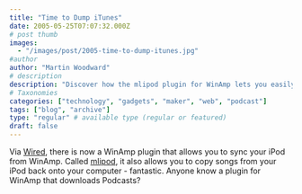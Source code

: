 ```yaml
---
title: "Time to Dump iTunes"
date: 2005-05-25T07:07:32.000Z
# post thumb
images:
  - "/images/post/2005-time-to-dump-itunes.jpg"
#author
author: "Martin Woodward"
# description
description: "Discover how the mlipod plugin for WinAmp lets you easily sync your iPod and transfer songs back to your computer, making iTunes obsolete."
# Taxonomies
categories: ["technology", "gadgets", "maker", "web", "podcast"]
tags: ["blog", "archive"]
type: "regular" # available type (regular or featured)
draft: false
---
```


Via [Wired](http://www.wired.com/news/digiwood/0,1412,67593,00.html), there is now a WinAmp plugin that allows you to sync your iPod from WinAmp. Called [mlipod](http://www.mlipod.com/), it also allows you to copy songs from your iPod back onto your computer - fantastic. Anyone know a plugin for WinAmp that downloads Podcasts?
